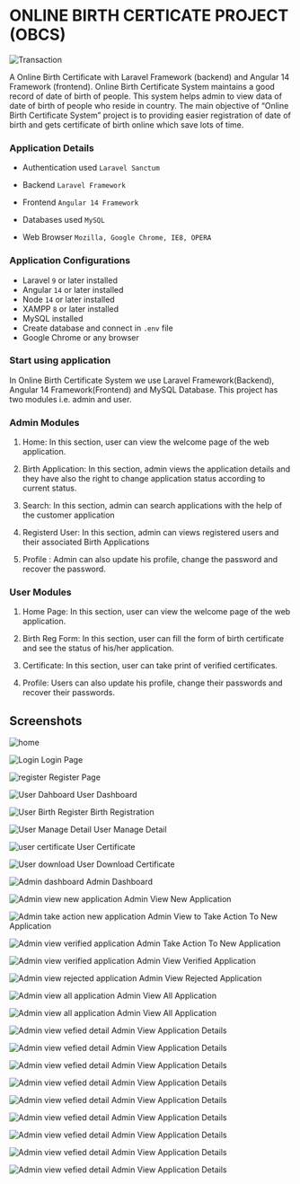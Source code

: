 # ONLINE BIRTH CERTICATE PROJECT (OBCS)
![Transaction](meta/cert1.PNG?raw=true)

A Online Birth Certificate with Laravel Framework (backend) and Angular 14 Framework (frontend).
Online Birth Certificate System maintains a good record of date of birth of people. This system helps admin to view data of date of birth of people who reside in country.
The main objective of “Online Birth Certificate System” project is to providing easier registration of date of birth and gets certificate of birth online which save lots of time.

### Application Details
- Authentication used `Laravel Sanctum`

- Backend `Laravel Framework `
  
- Frontend `Angular 14 Framework`

- Databases used `MySQL`

- Web Browser `Mozilla, Google Chrome, IE8, OPERA`

### Application Configurations
- Laravel  `9` or later installed
- Angular `14` or later installed
- Node `14` or later installed
- XAMPP `8` or later installed
- MySQL installed
- Create database and connect in `.env` file
- Google Chrome or any browser

### Start using application
In Online Birth Certificate System we use Laravel Framework(Backend), Angular 14 Framework(Frontend) and MySQL Database. This project has two modules i.e. admin and user.

### Admin Modules
1. Home:  In this section, user can view the welcome page of the web application.
2. Birth Application: In this section, admin views the application details and they have also the right to change application status according to current status.

3. Search: In this section, admin can search applications with the help of the customer  application
4. Registerd User: In this section, admin can views registered users and their associated Birth Applications
5. Profile : Admin can also update his profile, change the password and recover the password.

### User Modules
1. Home Page: In this section, user can view the welcome page of the web application.

2. Birth Reg Form: In this section, user can fill the form of birth certificate and see the status of his/her application.

3. Certificate: In this section, user can take print of verified certificates.

4. Profile: Users can also update his profile, change their passwords and recover their passwords.

## Screenshots
![home](meta/cert2.PNG?raw=true)

![Login](meta/cert3.PNG?raw=true)
Login Page

![register](meta/cert4.PNG?raw=true)
Register Page

![User Dahboard](meta/cert26.PNG?raw=true)
User Dashboard

![User Birth Register](meta/cert6.PNG?raw=true)
Birth Registration

![User Manage Detail](meta/cert7.PNG?raw=true)
User Manage Detail

![user certificate](meta/cert8.PNG?raw=true)
User Certificate

![User download](meta/cert9.PNG?raw=true)
User Download Certificate

![Admin dashboard](meta/cert25.PNG?raw=true)
Admin Dashboard

![Admin view new application](meta/cert11.PNG?raw=true)
Admin View New Application

![Admin take action new application](meta/cert12.PNG?raw=true)
Admin View to Take Action To New Application

![Admin view verified application](meta/cert13.PNG?raw=true)
Admin Take Action To New Application

![Admin view verified application](meta/cert14.PNG?raw=true)
Admin View Verified Application

![Admin view rejected application](meta/cert15.PNG?raw=true)
Admin View Rejected Application

![Admin view all application](meta/cert16.PNG?raw=true)
Admin View All Application

![Admin view all application](meta/cert27.PNG?raw=true)
Admin View All Application

![Admin view vefied detail](meta/cert17.PNG?raw=true)
Admin View Application Details

![Admin view vefied detail](meta/cert18.PNG?raw=true)
Admin View Application Details

![Admin view vefied detail](meta/cert19.PNG?raw=true)
Admin View Application Details

![Admin view vefied detail](meta/cert20.PNG?raw=true)
Admin View Application Details

![Admin view vefied detail](meta/cert21.PNG?raw=true)
Admin View Application Details

![Admin view vefied detail](meta/cert22.PNG?raw=true)
Admin View Application Details

![Admin view vefied detail](meta/cert23.PNG?raw=true)
Admin View Application Details

![Admin view vefied detail](meta/cert24.PNG?raw=true)
Admin View Application Details

![Admin view vefied detail](meta/cert25.PNG?raw=true)
Admin View Application Details
